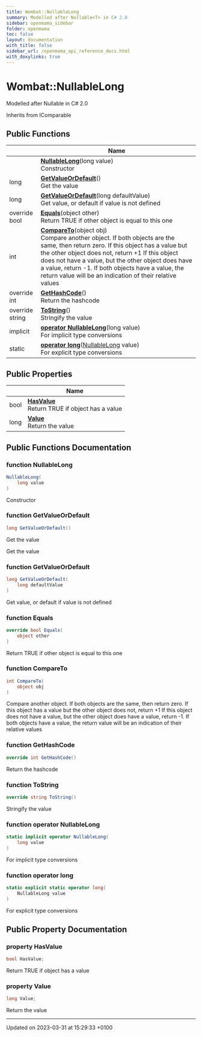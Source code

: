 ```yaml
---
title: Wombat::NullableLong
summary: Modelled after Nullable<T> in C# 2.0 
sidebar: openmama_sidebar
folder: openmama
toc: false
layout: documentation
with_title: false
sidebar_url: /openmama_api_reference_docs.html
with_doxylinks: true
---
```


# Wombat::NullableLong



Modelled after Nullable<T> in C# 2.0 

Inherits from IComparable

## Public Functions

|                | Name           |
| -------------- | -------------- |
| | **[NullableLong](structWombat_1_1NullableLong.html#function-nullablelong)**(long value)<br>Constructor  |
| long | **[GetValueOrDefault](structWombat_1_1NullableLong.html#function-getvalueordefault)**()<br>Get the value  |
| long | **[GetValueOrDefault](structWombat_1_1NullableLong.html#function-getvalueordefault)**(long defaultValue)<br>Get value, or default if value is not defined  |
| override bool | **[Equals](structWombat_1_1NullableLong.html#function-equals)**(object other)<br>Return TRUE if other object is equal to this one  |
| int | **[CompareTo](structWombat_1_1NullableLong.html#function-compareto)**(object obj)<br>Compare another object. If both objects are the same, then return zero. If this object has a value but the other object does not, return +1 If this object does not have a value, but the other object does have a value, return -1. If both objects have a value, the return value will be an indication of their relative values  |
| override int | **[GetHashCode](structWombat_1_1NullableLong.html#function-gethashcode)**()<br>Return the hashcode  |
| override string | **[ToString](structWombat_1_1NullableLong.html#function-tostring)**()<br>Stringify the value  |
| implicit | **[operator NullableLong](structWombat_1_1NullableLong.html#function-operator-nullablelong)**(long value)<br>For implicit type conversions  |
| static | **[operator long](structWombat_1_1NullableLong.html#function-operator-long)**([NullableLong](structWombat_1_1NullableLong.html) value)<br>For explicit type conversions  |

## Public Properties

|                | Name           |
| -------------- | -------------- |
| bool | **[HasValue](structWombat_1_1NullableLong.html#property-hasvalue)** <br>Return TRUE if object has a value  |
| long | **[Value](structWombat_1_1NullableLong.html#property-value)** <br>Return the value  |

## Public Functions Documentation

### function NullableLong

```csharp
NullableLong(
    long value
)
```

Constructor 

### function GetValueOrDefault

```csharp
long GetValueOrDefault()
```

Get the value 

<overloads>Get the value</overloads>


### function GetValueOrDefault

```csharp
long GetValueOrDefault(
    long defaultValue
)
```

Get value, or default if value is not defined 

### function Equals

```csharp
override bool Equals(
    object other
)
```

Return TRUE if other object is equal to this one 

### function CompareTo

```csharp
int CompareTo(
    object obj
)
```

Compare another object. If both objects are the same, then return zero. If this object has a value but the other object does not, return +1 If this object does not have a value, but the other object does have a value, return -1. If both objects have a value, the return value will be an indication of their relative values 

### function GetHashCode

```csharp
override int GetHashCode()
```

Return the hashcode 

### function ToString

```csharp
override string ToString()
```

Stringify the value 

### function operator NullableLong

```csharp
static implicit operator NullableLong(
    long value
)
```

For implicit type conversions 

### function operator long

```csharp
static explicit static operator long(
    NullableLong value
)
```

For explicit type conversions 

## Public Property Documentation

### property HasValue

```csharp
bool HasValue;
```

Return TRUE if object has a value 

### property Value

```csharp
long Value;
```

Return the value 

-------------------------------

Updated on 2023-03-31 at 15:29:33 +0100